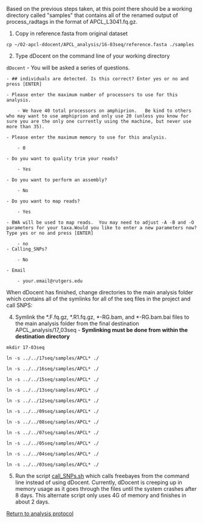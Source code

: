 Based on the previous steps taken, at this point there should be a working directory called "samples" that contains all of the renamed output of process_radtags in the format of APCL_L3041.fq.gz.

1. Copy in reference.fasta from original dataset

`cp ~/02-apcl-ddocent/APCL_analysis/16-03seq/reference.fasta ./samples`

2. Type dDocent on the command line of your working directory

`dDocent`
    - You will be asked a series of questions.
    
    - ## individuals are detected. Is this correct? Enter yes or no and press [ENTER]
    
    - Please enter the maximum number of processors to use for this analysis.

        - We have 40 total processors on amphiprion.   Be kind to others who may want to use amphiprion and only use 20 (unless you know for sure you are the only one currently using the machine, but never use more than 35).
    
    - Please enter the maximum memory to use for this analysis.

        - 0
    
    - Do you want to quality trim your reads?

        - Yes
    
    - Do you want to perform an assembly?

        - No
    
    - Do you want to map reads?

        - Yes
    
    - BWA will be used to map reads.  You may need to adjust -A -B and -O parameters for your taxa.Would you like to enter a new parameters now? Type yes or no and press [ENTER]

        - no
    - Calling_SNPs?

        - No
    
    - Email

        - your.email@rutgers.edu

When dDocent has finished, change directories to the main analysis folder which contains all of the symlinks for all of the seq files in the project and call SNPS:

4. Symlink the *.F.fq.gz, *.R1.fq.gz, *-RG.bam, and *-RG.bam.bai files to the main analysis folder from the final destination APCL_analysis/17_03seq - **Symlinking must be done from within the destination directory**

`mkdir 17-03seq`

`ln -s ../../17seq/samples/APCL* ./`

`ln -s ../../16seq/samples/APCL* ./`

`ln -s ../../15seq/samples/APCL* ./`

`ln -s ../../13seq/samples/APCL* ./`
 
`ln -s ../../12seq/samples/APCL* ./`

`ln -s ../../09seq/samples/APCL* ./`

`ln -s ../../08seq/samples/APCL* ./`

`ln -s ../../07seq/samples/APCL* ./`

`ln -s ../../05seq/samples/APCL* ./`

`ln -s ../../04seq/samples/APCL* ./`

`ln -s ../../03seq/samples/APCL* ./`


5. Run the script [call_SNPs.sh](https://github.com/stuartmichelle/Genetics/blob/master/code/call_SNPs.sh) which calls freebayes from the command line instead of using dDocent.  Currently, dDocent is creeping up in memory usage as it goes through the files until the system crashes after 8 days.  This alternate script only uses 4G of memory and finishes in about 2 days.

        
[Return to analysis protocol](./hiseq_ddocent.md)

